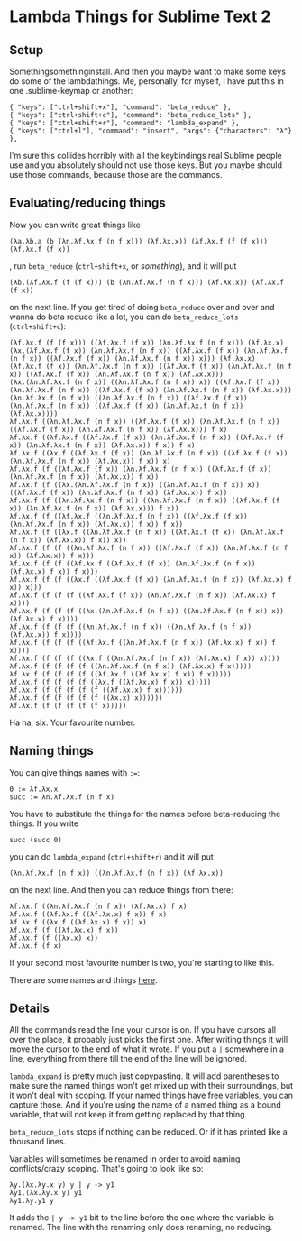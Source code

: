 Lambda Things for Sublime Text 2
==================================

Setup
-----

Somethingsomethinginstall. And then you maybe want to make some keys do some of the lambdathings. Me, personally, for myself, I have put this in one .sublime-keymap or another:

    { "keys": ["ctrl+shift+x"], "command": "beta_reduce" },
	{ "keys": ["ctrl+shift+c"], "command": "beta_reduce_lots" },
	{ "keys": ["ctrl+shift+r"], "command": "lambda_expand" },
	{ "keys": ["ctrl+l"], "command": "insert", "args": {"characters": "λ"} },

I'm sure this collides horribly with all the keybindings real Sublime people use and you absolutely should not use those keys. But you maybe should use those commands, because those are the commands.

Evaluating/reducing things
--------------------------

Now you can write great things like

    (λa.λb.a (b (λn.λf.λx.f (n f x))) (λf.λx.x)) (λf.λx.f (f (f x))) (λf.λx.f (f x))

, run `beta_reduce` (`ctrl+shift+x`, or *something*), and it will put

    (λb.(λf.λx.f (f (f x))) (b (λn.λf.λx.f (n f x))) (λf.λx.x)) (λf.λx.f (f x))

on the next line. If you get tired of doing `beta_reduce` over and over and wanna do beta reduce like a lot, you can do `beta_reduce_lots` (`ctrl+shift+c`):


    (λf.λx.f (f (f x))) ((λf.λx.f (f x)) (λn.λf.λx.f (n f x))) (λf.λx.x)
    (λx.(λf.λx.f (f x)) (λn.λf.λx.f (n f x)) ((λf.λx.f (f x)) (λn.λf.λx.f (n f x)) ((λf.λx.f (f x)) (λn.λf.λx.f (n f x)) x))) (λf.λx.x)
    (λf.λx.f (f x)) (λn.λf.λx.f (n f x)) ((λf.λx.f (f x)) (λn.λf.λx.f (n f x)) ((λf.λx.f (f x)) (λn.λf.λx.f (n f x)) (λf.λx.x)))
    (λx.(λn.λf.λx.f (n f x)) ((λn.λf.λx.f (n f x)) x)) ((λf.λx.f (f x)) (λn.λf.λx.f (n f x)) ((λf.λx.f (f x)) (λn.λf.λx.f (n f x)) (λf.λx.x)))
    (λn.λf.λx.f (n f x)) ((λn.λf.λx.f (n f x)) ((λf.λx.f (f x)) (λn.λf.λx.f (n f x)) ((λf.λx.f (f x)) (λn.λf.λx.f (n f x)) (λf.λx.x))))
    λf.λx.f ((λn.λf.λx.f (n f x)) ((λf.λx.f (f x)) (λn.λf.λx.f (n f x)) ((λf.λx.f (f x)) (λn.λf.λx.f (n f x)) (λf.λx.x))) f x)
    λf.λx.f ((λf.λx.f ((λf.λx.f (f x)) (λn.λf.λx.f (n f x)) ((λf.λx.f (f x)) (λn.λf.λx.f (n f x)) (λf.λx.x)) f x)) f x)
    λf.λx.f ((λx.f ((λf.λx.f (f x)) (λn.λf.λx.f (n f x)) ((λf.λx.f (f x)) (λn.λf.λx.f (n f x)) (λf.λx.x)) f x)) x)
    λf.λx.f (f ((λf.λx.f (f x)) (λn.λf.λx.f (n f x)) ((λf.λx.f (f x)) (λn.λf.λx.f (n f x)) (λf.λx.x)) f x))
    λf.λx.f (f ((λx.(λn.λf.λx.f (n f x)) ((λn.λf.λx.f (n f x)) x)) ((λf.λx.f (f x)) (λn.λf.λx.f (n f x)) (λf.λx.x)) f x))
    λf.λx.f (f ((λn.λf.λx.f (n f x)) ((λn.λf.λx.f (n f x)) ((λf.λx.f (f x)) (λn.λf.λx.f (n f x)) (λf.λx.x))) f x))
    λf.λx.f (f ((λf.λx.f ((λn.λf.λx.f (n f x)) ((λf.λx.f (f x)) (λn.λf.λx.f (n f x)) (λf.λx.x)) f x)) f x))
    λf.λx.f (f ((λx.f ((λn.λf.λx.f (n f x)) ((λf.λx.f (f x)) (λn.λf.λx.f (n f x)) (λf.λx.x)) f x)) x))
    λf.λx.f (f (f ((λn.λf.λx.f (n f x)) ((λf.λx.f (f x)) (λn.λf.λx.f (n f x)) (λf.λx.x)) f x)))
    λf.λx.f (f (f ((λf.λx.f ((λf.λx.f (f x)) (λn.λf.λx.f (n f x)) (λf.λx.x) f x)) f x)))
    λf.λx.f (f (f ((λx.f ((λf.λx.f (f x)) (λn.λf.λx.f (n f x)) (λf.λx.x) f x)) x)))
    λf.λx.f (f (f (f ((λf.λx.f (f x)) (λn.λf.λx.f (n f x)) (λf.λx.x) f x))))
    λf.λx.f (f (f (f ((λx.(λn.λf.λx.f (n f x)) ((λn.λf.λx.f (n f x)) x)) (λf.λx.x) f x))))
    λf.λx.f (f (f (f ((λn.λf.λx.f (n f x)) ((λn.λf.λx.f (n f x)) (λf.λx.x)) f x))))
    λf.λx.f (f (f (f ((λf.λx.f ((λn.λf.λx.f (n f x)) (λf.λx.x) f x)) f x))))
    λf.λx.f (f (f (f ((λx.f ((λn.λf.λx.f (n f x)) (λf.λx.x) f x)) x))))
    λf.λx.f (f (f (f (f ((λn.λf.λx.f (n f x)) (λf.λx.x) f x)))))
    λf.λx.f (f (f (f (f ((λf.λx.f ((λf.λx.x) f x)) f x)))))
    λf.λx.f (f (f (f (f ((λx.f ((λf.λx.x) f x)) x)))))
    λf.λx.f (f (f (f (f (f ((λf.λx.x) f x))))))
    λf.λx.f (f (f (f (f (f ((λx.x) x))))))
    λf.λx.f (f (f (f (f (f x)))))

Ha ha, six. Your favourite number.

Naming things
-------------

You can give things names with `:=`:

    0 := λf.λx.x
    succ := λn.λf.λx.f (n f x)

You have to substitute the things for the names before beta-reducing the things. If you write

    succ (succ 0)

you can do `lambda_expand` (`ctrl+shift+r`) and it will put

    (λn.λf.λx.f (n f x)) ((λn.λf.λx.f (n f x)) (λf.λx.x))

on the next line. And then you can reduce things from there:

    λf.λx.f ((λn.λf.λx.f (n f x)) (λf.λx.x) f x)
    λf.λx.f ((λf.λx.f ((λf.λx.x) f x)) f x)
    λf.λx.f ((λx.f ((λf.λx.x) f x)) x)
    λf.λx.f (f ((λf.λx.x) f x))
    λf.λx.f (f ((λx.x) x))
    λf.λx.f (f x)

If your second most favourite number is two, you're starting to like this.

There are some names and things [here](https://gist.github.com/4026290).

Details
-------

All the commands read the line your cursor is on. If you have cursors all over the place, it probably just picks the first one. After writing things it will move the cursor to the end of what it wrote. If you put a `|` somewhere in a line, everything from there till the end of the line will be ignored.

`lambda_expand` is pretty much just copypasting. It will add parentheses to make sure the named things won't get mixed up with their surroundings, but it won't deal with scoping. If your named things have free variables, you can capture those. And if you're using the name of a named thing as a bound variable, that will not keep it from getting replaced by that thing.

`beta_reduce_lots` stops if nothing can be reduced. Or if it has printed like a thousand lines.

Variables will sometimes be renamed in order to avoid naming conflicts/crazy scoping. That's going to look like so:

    λy.(λx.λy.x y) y | y -> y1
    λy1.(λx.λy.x y) y1
    λy1.λy.y1 y

It adds the `| y -> y1` bit to the line before the one where the variable is renamed. The line with the renaming only does renaming, no reducing.
